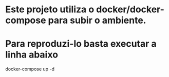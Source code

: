 # Este projeto utiliza o docker/docker-compose para subir o ambiente.
# Para reproduzi-lo basta executar a linha abaixo
docker-compose up -d